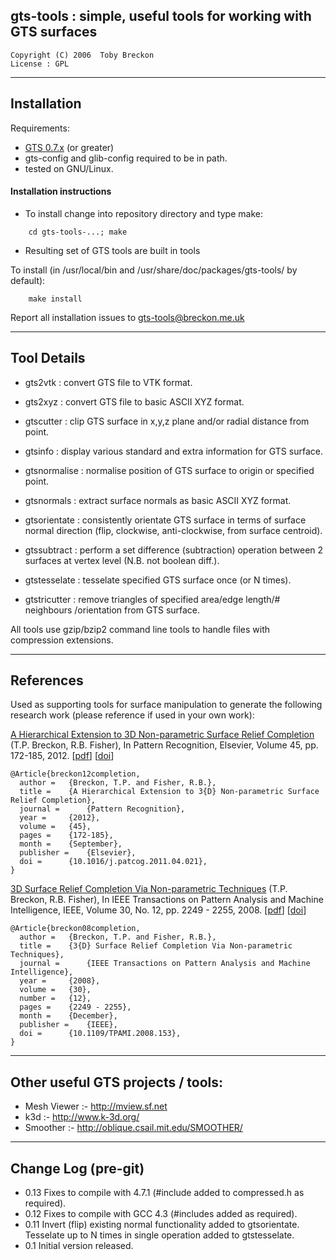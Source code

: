 
## gts-tools : simple, useful tools for working with GTS surfaces

```
Copyright (C) 2006  Toby Breckon
License : GPL
```
---

## Installation

Requirements:
- [GTS 0.7.x](http://gts.sourceforge.net/) (or greater)
- gts-config and glib-config required to be in path.
- tested on GNU/Linux.

#### Installation instructions

- To install change into repository directory and type make:
```
	cd gts-tools-...; make
```

- Resulting set of GTS tools are built in tools

 To install (in /usr/local/bin and /usr/share/doc/packages/gts-tools/ by default):
```
	make install
```

 Report all installation issues to gts-tools@breckon.me.uk

---

## Tool Details

- gts2vtk      : convert GTS file to VTK format.

- gts2xyz      : convert GTS file to basic ASCII XYZ format.

- gtscutter    : clip GTS surface in x,y,z plane and/or radial distance from point.

- gtsinfo      : display various standard and extra information for GTS surface.

- gtsnormalise : normalise position of GTS surface to origin or specified point.

- gtsnormals   : extract surface normals as basic ASCII XYZ format.

- gtsorientate : consistently orientate GTS surface in terms of surface normal direction (flip, clockwise, anti-clockwise, from surface centroid).

- gtssubtract  : perform a set difference (subtraction) operation between 2 surfaces at vertex level (N.B. not boolean diff.).

- gtstesselate : tesselate specified GTS surface once (or N times).

- gtstricutter : remove triangles of specified area/edge length/# neighbours /orientation from GTS surface.

 All tools use gzip/bzip2 command line tools to handle files with
compression extensions.

---

## References

Used as supporting tools for surface manipulation to generate the following research work (please reference if used in your own work):

[A Hierarchical Extension to 3D Non-parametric Surface Relief Completion](http://community.dur.ac.uk/toby.breckon/publications/papers/breckon12completion.pdf) (T.P. Breckon, R.B. Fisher), In Pattern Recognition, Elsevier, Volume 45, pp. 172-185, 2012. [[pdf](http://community.dur.ac.uk/toby.breckon/publications/papers/breckon12completion.pdf)] [[doi](http://dx.doi.org/10.1016/j.patcog.2011.04.021)]
```
@Article{breckon12completion,
  author = 	 {Breckon, T.P. and Fisher, R.B.},
  title = 	 {A Hierarchical Extension to 3{D} Non-parametric Surface Relief Completion},
  journal = 	 {Pattern Recognition},
  year = 	 {2012},
  volume = 	 {45},
  pages = 	 {172-185},
  month = 	 {September},
  publisher =    {Elsevier},
  doi = 	 {10.1016/j.patcog.2011.04.021},
}
```
[3D Surface Relief Completion Via Non-parametric Techniques](http://community.dur.ac.uk/toby.breckon/publications/papers/breckon08completion.pdf) (T.P. Breckon, R.B. Fisher), In IEEE Transactions on Pattern Analysis and Machine Intelligence, IEEE, Volume 30, No. 12, pp. 2249 - 2255, 2008. [[pdf](http://community.dur.ac.uk/toby.breckon/publications/papers/breckon08completion.pdf)] [[doi](http://dx.doi.org/10.1109/TPAMI.2008.153)]
```
@Article{breckon08completion,
  author = 	 {Breckon, T.P. and Fisher, R.B.},
  title = 	 {3{D} Surface Relief Completion Via Non-parametric Techniques},
  journal = 	 {IEEE Transactions on Pattern Analysis and Machine Intelligence},
  year = 	 {2008},
  volume = 	 {30},
  number = 	 {12},
  pages = 	 {2249 - 2255},
  month = 	 {December},
  publisher = 	 {IEEE},
  doi = 	 {10.1109/TPAMI.2008.153},
}
```

---

## Other useful GTS projects / tools:

- Mesh Viewer :- http://mview.sf.net
- k3d      :- http://www.k-3d.org/
- Smoother :- http://oblique.csail.mit.edu/SMOOTHER/

---
## Change Log (pre-git)

- 0.13
	Fixes to compile with 4.7.1 (#include added to compressed.h as required).
- 0.12
	Fixes to compile with GCC 4.3 (#includes added as required).
- 0.11
  Invert (flip) existing normal functionality added to gtsorientate.
	Tesselate up to N times in single operation added to gtstesselate.
- 0.1
	Initial version released.
